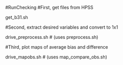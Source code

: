 #RunChecking
#First, get files from HPSS

get_b31.sh

#Second, extract desired variables and convert to 1x1

drive_preprocess.sh # (uses preprocess.sh)

#Third, plot maps of average bias and difference

drive_mapobs.sh   # (uses map_compare_obs.sh)
